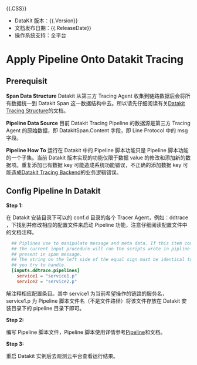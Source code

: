 {{.CSS}}

- DataKit 版本：{{.Version}}
- 文档发布日期：{{.ReleaseDate}}
- 操作系统支持：全平台

# Apply Pipeline Onto Datakit Tracing

## Prerequisit

**Span Data Structure**
Datakit 从第三方 Tracing Agent 收集到链路数据后会将所有数据统一到 Datakit Span 这一数据结构中去。所以请先仔细阅读有关[Datakit Tracing Structure](datakit-tracing-struct)的文档。

**Pipeline Data Source**
目前 Datakit Tracing Pipeline 的数据源是第三方 Tracing Agent 的原始数据，即 DatakitSpan.Content 字段，即 Line Protocol 中的 msg 字段。

**Pipeline How To**
运行在 Datakit 中的 Pipeline 脚本功能只是 Pipeline 脚本功能的一个子集。当前 Datakit 版本实现的功能仅限于数据 value 的修改和添加新的数据项。重复添加已有数据 key 可能造成系统功能错误，不正确的添加数据 key 可能造成[Datakit Tracing Backend](datakit-tracing#datakit-tracing-backend)的业务逻辑错误。

## Config Pipeline In Datakit

**Step 1:**

在 Datakit 安装目录下可以的 conf.d 目录的各个 Tracer Agent，例如：ddtrace ，下找到并修改相应的配置文件来启动 Pipeline 功能，注意仔细阅读配置文件中的文档注释。

```toml
  ## Piplines use to manipulate message and meta data. If this item configured right then
  ## the current input procedure will run the scripts wrote in pipline config file against the data
  ## present in span message.
  ## The string on the left side of the equal sign must be identical to the service name that
  ## you try to handle.
  [inputs.ddtrace.pipelines]
    service1 = "service1.p"
    service2 = "service2.p"
```

解注释相应配置条目。其中 service1 为当前希望操作的链路的服务名，service1.p 为 Pipeline 脚本文件名（不是文件路径）将该文件存放在 Datakit 安装目录下的 pipeline 目录下即可。

**Step 2:**

编写 Pipeline 脚本文件，Pipeline 脚本使用详情参考[Pipeline](pipeline)和文档。

**Step 3:**

重启 Datakit 实例后去观测云平台查看运行结果。
